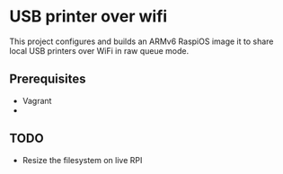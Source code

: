 # USB printer over wifi

This project configures and builds an ARMv6 RaspiOS image it to share local USB printers over WiFi in raw queue mode.

## Prerequisites 

- Vagrant
- 

## TODO

- Resize the filesystem on live RPI